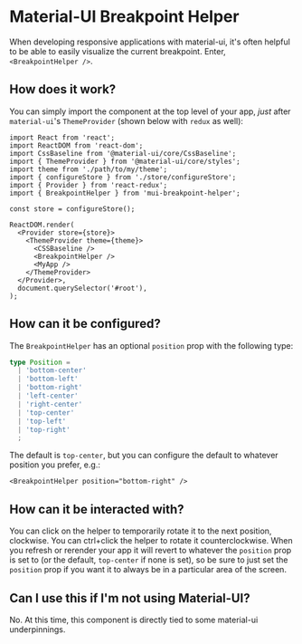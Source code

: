 # Material-UI Breakpoint Helper

When developing responsive applications with material-ui, it's often helpful to be able to easily visualize the current breakpoint.  Enter, `<BreakpointHelper />`.

## How does it work?

You can simply import the component at the top level of your app, _just_ after `material-ui`'s `ThemeProvider` (shown below with `redux` as well):

```tsx
import React from 'react';
import ReactDOM from 'react-dom';
import CssBaseline from '@material-ui/core/CssBaseline';
import { ThemeProvider } from '@material-ui/core/styles';
import theme from './path/to/my/theme';
import { configureStore } from './store/configureStore';
import { Provider } from 'react-redux';
import { BreakpointHelper } from 'mui-breakpoint-helper';

const store = configureStore();

ReactDOM.render(
  <Provider store={store}>
    <ThemeProvider theme={theme}>
      <CSSBaseline />
      <BreakpointHelper />
      <MyApp />
    </ThemeProvider>
  </Provider>,
  document.querySelector('#root'),
);
```

## How can it be configured?

The `BreakpointHelper` has an optional `position` prop with the following type:

```ts
type Position =
  | 'bottom-center'
  | 'bottom-left'
  | 'bottom-right'
  | 'left-center'
  | 'right-center'
  | 'top-center'
  | 'top-left'
  | 'top-right'
  ;
```

The default is `top-center`, but you can configure the default to whatever position you prefer, e.g.:
```tsx
<BreakpointHelper position="bottom-right" />
```

## How can it be interacted with?

You can click on the helper to temporarily rotate it to the next position, clockwise.  You can ctrl+click the helper to rotate it counterclockwise.  When you refresh or rerender your app it will revert to whatever the `position` prop is set to (or the default, `top-center` if none is set), so be sure to just set the `position` prop if you want it to always be in a particular area of the screen.

## Can I use this if I'm not using Material-UI?

No.  At this time, this component is directly tied to some material-ui underpinnings.